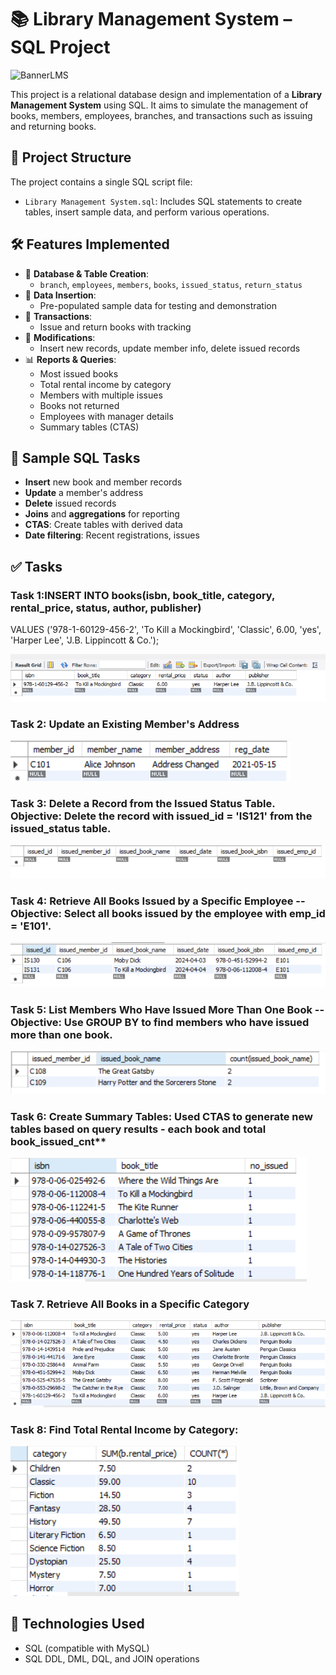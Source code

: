 # 📚 Library Management System – SQL Project

![BannerLMS]()

This project is a relational database design and implementation of a **Library Management System** using SQL. It aims to simulate the management of books, members, employees, branches, and transactions such as issuing and returning books.

## 📂 Project Structure

The project contains a single SQL script file:
- `Library Management System.sql`: Includes SQL statements to create tables, insert sample data, and perform various operations.

## 🛠️ Features Implemented

- 📁 **Database & Table Creation**:
  - `branch`, `employees`, `members`, `books`, `issued_status`, `return_status`
- 🧾 **Data Insertion**:
  - Pre-populated sample data for testing and demonstration
- 🔄 **Transactions**:
  - Issue and return books with tracking
- 🔧 **Modifications**:
  - Insert new records, update member info, delete issued records
- 📊 **Reports & Queries**:
  - Most issued books
  - Total rental income by category
  - Members with multiple issues
  - Books not returned
  - Employees with manager details
  - Summary tables (CTAS)

## 📌 Sample SQL Tasks

- **Insert** new book and member records
- **Update** a member's address
- **Delete** issued records
- **Joins** and **aggregations** for reporting
- **CTAS**: Create tables with derived data
- **Date filtering**: Recent registrations, issues

## ✅ Tasks

### Task 1:INSERT INTO books(isbn, book_title, category, rental_price, status, author, publisher)
VALUES
('978-1-60129-456-2', 'To Kill a Mockingbird', 'Classic', 6.00, 'yes', 'Harper Lee', 'J.B. Lippincott & Co.');

![Insert new record](https://github.com/Sayali821/Library-Management-System/blob/af7548f4f90089f7fcd5d28bbd0e072a45b24d6f/Images/Insert%20new%20record.png)

### Task 2: Update an Existing Member's Address

![Update new record](https://github.com/Sayali821/Library-Management-System/blob/34874060768a1a12fcecc070b326fc665473b137/Images/Update%20new%20record.png)

### Task 3: Delete a Record from the Issued Status Table. Objective: Delete the record with issued_id = 'IS121' from the issued_status table.

![Deleting record](https://github.com/Sayali821/Library-Management-System/blob/34874060768a1a12fcecc070b326fc665473b137/Images/Deleting%20record.png)

### Task 4: Retrieve All Books Issued by a Specific Employee -- Objective: Select all books issued by the employee with emp_id = 'E101'.

![Retrive data of user](https://github.com/Sayali821/Library-Management-System/blob/34874060768a1a12fcecc070b326fc665473b137/Images/Retrive%20data%20of%20user.png)

### Task 5: List Members Who Have Issued More Than One Book -- Objective: Use GROUP BY to find members who have issued more than one book.

![Count more then 1](https://github.com/Sayali821/Library-Management-System/blob/34874060768a1a12fcecc070b326fc665473b137/Images/Count%20more%20then%201.png)

### Task 6: Create Summary Tables: Used CTAS to generate new tables based on query results - each book and total book_issued_cnt**

![Book issued count](https://github.com/Sayali821/Library-Management-System/blob/34874060768a1a12fcecc070b326fc665473b137/Images/Book%20issued%20count.png)

### Task 7. Retrieve All Books in a Specific Category

![Book of specific category](https://github.com/Sayali821/Library-Management-System/blob/34874060768a1a12fcecc070b326fc665473b137/Images/Book%20of%20specific%20category.png)

### Task 8: Find Total Rental Income by Category:

![Income by category](https://github.com/Sayali821/Library-Management-System/blob/34874060768a1a12fcecc070b326fc665473b137/Images/Income%20by%20category.png)


## 🧰 Technologies Used

- SQL (compatible with MySQL)
- SQL DDL, DML, DQL, and JOIN operations
